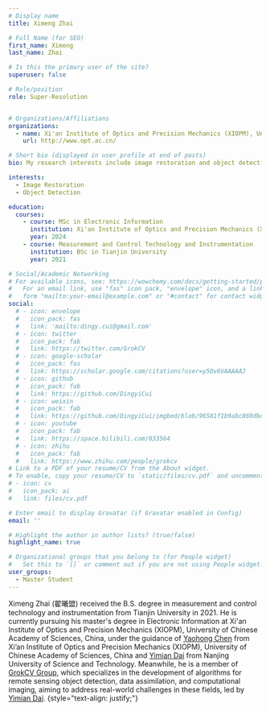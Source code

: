 ```yaml
---
# Display name
title: Ximeng Zhai

# Full Name (for SEO)
first_name: Ximeng
last_name: Zhai

# Is this the primary user of the site?
superuser: false

# Role/position
role: Super-Resolution


# Organizations/Affiliations
organizations:
  - name: Xi'an Institute of Optics and Precision Mechanics (XIOPM), University of Chinese Academy of Sciences, China
    url: http://www.opt.ac.cn/

# Short bio (displayed in user profile at end of posts)
bio: My research interests include image restoration and object detection.

interests:
  - Image Restoration
  - Object Detection

education:
  courses:
    - course: MSc in Electronic Information
      institution: Xi'an Institute of Optics and Precision Mechanics (XIOPM), University of Chinese Academy of Sciences, China
      year: 2024
    - course: Measurement and Control Technology and Instrumentation
      institution: BSc in Tianjin University
      year: 2021

# Social/Academic Networking
# For available icons, see: https://wowchemy.com/docs/getting-started/page-builder/#icons
#   For an email link, use "fas" icon pack, "envelope" icon, and a link in the
#   form "mailto:your-email@example.com" or "#contact" for contact widget.
social:
  # - icon: envelope
  #   icon_pack: fas
  #   link: 'mailto:dingy.cui@gmail.com'
  # - icon: twitter
  #   icon_pack: fab
  #   link: https://twitter.com/GrokCV
  # - icon: google-scholar
  #   icon_pack: fas
  #   link: https://scholar.google.com/citations?user=y5Ov6VAAAAAJ
  # - icon: github
  #   icon_pack: fab
  #   link: https://github.com/DingyiCui
  # - icon: weixin
  #   icon_pack: fab
  #   link: https://github.com/DingyiCui/imgbed/blob/96581f1b9abc869dbc6cdb387025db99c7b8cca2/wechat%20picture/wechat.jpg
  # - icon: youtube
  #   icon_pack: fab
  #   link: https://space.bilibili.com/833564
  # - icon: zhihu
  #   icon_pack: fab
  #   link: https://www.zhihu.com/people/grokcv
# Link to a PDF of your resume/CV from the About widget.
# To enable, copy your resume/CV to `static/files/cv.pdf` and uncomment the lines below.
# - icon: cv
#   icon_pack: ai
#   link: files/cv.pdf

# Enter email to display Gravatar (if Gravatar enabled in Config)
email: ''

# Highlight the author in author lists? (true/false)
highlight_name: true

# Organizational groups that you belong to (for People widget)
#   Set this to `[]` or comment out if you are not using People widget.
user_groups:
  - Master Student
---
```


Ximeng Zhai (翟曦盟) received the B.S. degree in measurement and control technology and instrumentation from Tianjin University in 2021. He is currently pursuing his master's degree in Electronic Information at Xi'an Institute of Optics and Precision Mechanics (XIOPM), University of Chinese Academy of Sciences, China, under the guidance of [Yaohong Chen](https://scholar.google.com/citations?user=9YcR_ksAAAAJ&hl) from Xi’an Institute of Optics and Precision Mechanics (XIOPM), University of Chinese Academy of Sciences, China and [Yimian Dai](https://scholar.google.com/citations?user=y5Ov6VAAAAAJ) from Nanjing University of Science and Technology. Meanwhile, he is a member of [GrokCV Group](https://grokcv.ai/), which specializes in the development of algorithms for remote sensing object detection, data assimilation, and computational imaging, aiming to address real-world challenges in these fields, led by [Yimian Dai](https://yimian.grokcv.ai/).
{style="text-align: justify;"}


